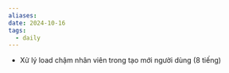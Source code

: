 ```yaml
---
aliases: 
date: 2024-10-16
tags:
  - daily
---
```

- Xử lý load chậm nhân viên trong tạo mới người dùng (8 tiếng)